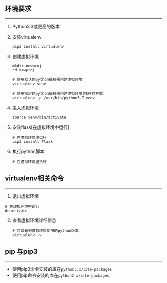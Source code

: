 ## 环境要求

***

1. Python3.3或更高的版本

2. 安装virtualenv

   ```shell
   pip3 install virtualenv
   ```

3. 创建虚拟环境

   ```shell
   mkdir newproj
   cd newproj
   
   # 使用默认的python解释器创建虚拟环境
   virtualenv venv
   
   # 使用指定的python解释器创建虚拟环境[推荐的方式]
   virtualenv -p /usr/bin/python3.7 venv
   ```

4. 进入虚拟环境

   ```shell
   source venv/bin/activate
   ```

5. 安装flask[在虚拟环境中运行]

   ```shell
   # 在虚拟环境里运行
   pip3 install Flask
   ```

6. 执行python脚本

   ```shell
   # 在虚拟环境里执行
   ```

   



## virtualenv相关命令

***

1.  退出虚拟环境

   ```shell
   # 在虚拟环境中运行
   deactivate
   ```

2. 查看虚拟环境详细信息

   ```shell
   # 可以看到虚拟环境使用的python版本
   virtualenv -v
   ```



## pip 与pip3

***

+ 使用pip3命令安装的库在`python3.x/site-packages`
+ 使用pip命令安装的库在`python2.x/site-packages`

